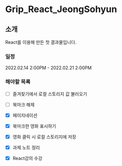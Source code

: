 # Grip_React_JeongSohyun

## 소개
React를 이용해 만든 첫 결과물입니다.

### 일정
2022.02.14 2:00PM - 2022.02.21 2:00PM

### 해야할 목록
- [ ] 즐겨찾기에서 로컬 스토리지 값 불러오기
- [ ] 북마크 해제
- [x] 페이지네이션
- [x] 북마크한 영화 표시하기
- [x] 영화 클릭 시 로컬 스토리지에 저장
- [x] 과제 노트 정리
- [x] React강의 수강

